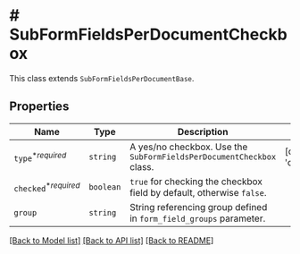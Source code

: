 # # SubFormFieldsPerDocumentCheckbox

This class extends `SubFormFieldsPerDocumentBase`.

## Properties

Name | Type | Description | Notes
------------ | ------------- | ------------- | -------------
| `type`<sup>*_required_</sup> | ```string``` |  A yes/no checkbox. Use the `SubFormFieldsPerDocumentCheckbox` class.  |  [default to 'checkbox'] |
| `checked`<sup>*_required_</sup> | ```boolean``` |  `true` for checking the checkbox field by default, otherwise `false`.  |  |
| `group` | ```string``` |  String referencing group defined in `form_field_groups` parameter.  |  |

[[Back to Model list]](../../README.md#models) [[Back to API list]](../../README.md#endpoints) [[Back to README]](../../README.md)
